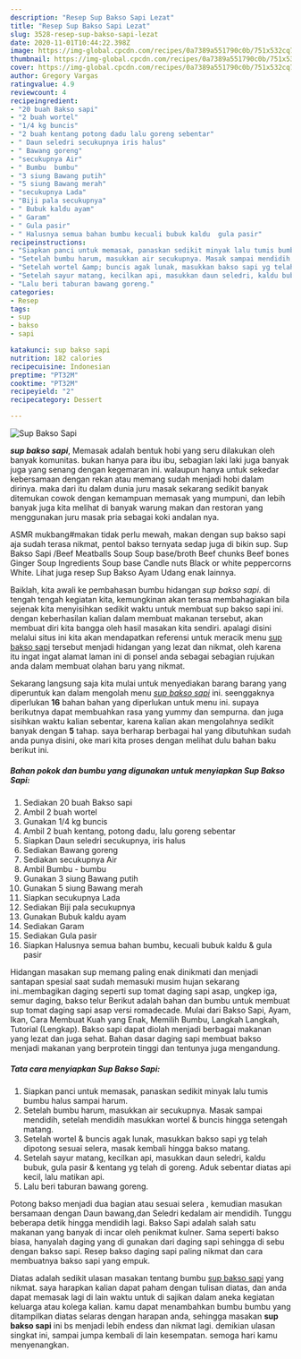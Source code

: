 ```yaml
---
description: "Resep Sup Bakso Sapi Lezat"
title: "Resep Sup Bakso Sapi Lezat"
slug: 3528-resep-sup-bakso-sapi-lezat
date: 2020-11-01T10:44:22.398Z
image: https://img-global.cpcdn.com/recipes/0a7389a551790c0b/751x532cq70/sup-bakso-sapi-foto-resep-utama.jpg
thumbnail: https://img-global.cpcdn.com/recipes/0a7389a551790c0b/751x532cq70/sup-bakso-sapi-foto-resep-utama.jpg
cover: https://img-global.cpcdn.com/recipes/0a7389a551790c0b/751x532cq70/sup-bakso-sapi-foto-resep-utama.jpg
author: Gregory Vargas
ratingvalue: 4.9
reviewcount: 4
recipeingredient:
- "20 buah Bakso sapi"
- "2 buah wortel"
- "1/4 kg buncis"
- "2 buah kentang potong dadu lalu goreng sebentar"
- " Daun seledri secukupnya iris halus"
- " Bawang goreng"
- "secukupnya Air"
- " Bumbu  bumbu"
- "3 siung Bawang putih"
- "5 siung Bawang merah"
- "secukupnya Lada"
- "Biji pala secukupnya"
- " Bubuk kaldu ayam"
- " Garam"
- " Gula pasir"
- " Halusnya semua bahan bumbu kecuali bubuk kaldu  gula pasir"
recipeinstructions:
- "Siapkan panci untuk memasak, panaskan sedikit minyak lalu tumis bumbu halus sampai harum."
- "Setelah bumbu harum, masukkan air secukupnya. Masak sampai mendidih, setelah mendidih masukkan wortel &amp; buncis hingga setengah matang."
- "Setelah wortel &amp; buncis agak lunak, masukkan bakso sapi yg telah dipotong sesuai selera, masak kembali hingga bakso matang."
- "Setelah sayur matang, kecilkan api, masukkan daun seledri, kaldu bubuk, gula pasir &amp; kentang yg telah di goreng. Aduk sebentar diatas api kecil, lalu matikan api."
- "Lalu beri taburan bawang goreng."
categories:
- Resep
tags:
- sup
- bakso
- sapi

katakunci: sup bakso sapi 
nutrition: 182 calories
recipecuisine: Indonesian
preptime: "PT32M"
cooktime: "PT32M"
recipeyield: "2"
recipecategory: Dessert

---
```



![Sup Bakso Sapi](https://img-global.cpcdn.com/recipes/0a7389a551790c0b/751x532cq70/sup-bakso-sapi-foto-resep-utama.jpg)

<b><i>sup bakso sapi</i></b>, Memasak adalah bentuk hobi yang seru dilakukan oleh banyak komunitas. bukan hanya para ibu ibu, sebagian laki laki juga banyak juga yang senang dengan kegemaran ini. walaupun hanya untuk sekedar kebersamaan dengan rekan atau memang sudah menjadi hobi dalam dirinya. maka dari itu dalam dunia juru masak sekarang sedikit banyak ditemukan cowok dengan kemampuan memasak yang mumpuni, dan lebih banyak juga kita melihat di banyak warung makan dan restoran yang menggunakan juru masak pria sebagai koki andalan nya.

ASMR mukbang#makan tidak perlu mewah, makan dengan sup bakso sapi aja sudah terasa nikmat, pentol bakso ternyata sedap juga di bikin sup. Sup Bakso Sapi /Beef Meatballs Soup Soup base/broth Beef chunks Beef bones Ginger Soup Ingredients Soup base Candle nuts Black or white peppercorns White. Lihat juga resep Sup Bakso Ayam Udang enak lainnya.

Baiklah, kita awali ke pembahasan bumbu hidangan <i>sup bakso sapi</i>. di tengah tengah kegiatan kita, kemungkinan akan terasa membahagiakan bila sejenak kita menyisihkan sedikit waktu untuk membuat sup bakso sapi ini. dengan keberhasilan kalian dalam membuat makanan tersebut, akan membuat diri kita bangga oleh hasil masakan kita sendiri. apalagi disini melalui situs ini kita akan mendapatkan referensi untuk meracik menu <u>sup bakso sapi</u> tersebut menjadi hidangan yang lezat dan nikmat, oleh karena itu ingat ingat alamat laman ini di ponsel anda sebagai sebagian rujukan anda dalam membuat olahan baru yang nikmat.


Sekarang langsung saja kita mulai untuk menyediakan barang barang yang diperuntuk kan dalam mengolah menu <u><i>sup bakso sapi</i></u> ini. seenggaknya diperlukan <b>16</b> bahan bahan yang diperlukan untuk menu ini. supaya berikutnya dapat membuahkan rasa yang yummy dan sempurna. dan juga sisihkan waktu kalian sebentar, karena kalian akan mengolahnya sedikit banyak dengan <b>5</b> tahap. saya berharap berbagai hal yang dibutuhkan sudah anda punya disini, oke mari kita proses dengan melihat dulu bahan baku berikut ini.

<!--inarticleads1-->

##### Bahan pokok dan bumbu yang digunakan untuk menyiapkan Sup Bakso Sapi:

1. Sediakan 20 buah Bakso sapi
1. Ambil 2 buah wortel
1. Gunakan 1/4 kg buncis
1. Ambil 2 buah kentang, potong dadu, lalu goreng sebentar
1. Siapkan  Daun seledri secukupnya, iris halus
1. Sediakan  Bawang goreng
1. Sediakan secukupnya Air
1. Ambil  Bumbu - bumbu
1. Gunakan 3 siung Bawang putih
1. Gunakan 5 siung Bawang merah
1. Siapkan secukupnya Lada
1. Sediakan Biji pala secukupnya
1. Gunakan  Bubuk kaldu ayam
1. Sediakan  Garam
1. Sediakan  Gula pasir
1. Siapkan  Halusnya semua bahan bumbu, kecuali bubuk kaldu &amp; gula pasir


Hidangan masakan sup memang paling enak dinikmati dan menjadi santapan spesial saat sudah memasuki musim hujan sekarang ini..membagikan daging seperti sup tomat daging sapi asap, ungkep iga, semur daging, bakso telur Berikut adalah bahan dan bumbu untuk membuat sup tomat daging sapi asap versi romadecade. Mulai dari Bakso Sapi, Ayam, Ikan, Cara Membuat Kuah yang Enak, Memilih Bumbu, Langkah Langkah, Tutorial (Lengkap). Bakso sapi dapat diolah menjadi berbagai makanan yang lezat dan juga sehat. Bahan dasar daging sapi membuat bakso menjadi makanan yang berprotein tinggi dan tentunya juga mengandung. 

<!--inarticleads2-->

##### Tata cara menyiapkan Sup Bakso Sapi:

1. Siapkan panci untuk memasak, panaskan sedikit minyak lalu tumis bumbu halus sampai harum.
1. Setelah bumbu harum, masukkan air secukupnya. Masak sampai mendidih, setelah mendidih masukkan wortel &amp; buncis hingga setengah matang.
1. Setelah wortel &amp; buncis agak lunak, masukkan bakso sapi yg telah dipotong sesuai selera, masak kembali hingga bakso matang.
1. Setelah sayur matang, kecilkan api, masukkan daun seledri, kaldu bubuk, gula pasir &amp; kentang yg telah di goreng. Aduk sebentar diatas api kecil, lalu matikan api.
1. Lalu beri taburan bawang goreng.


Potong bakso menjadi dua bagian atau sesuai selera , kemudian masukan bersamaan dengan Daun bawang,dan Seledri kedalam air mendidih. Tunggu beberapa detik hingga mendidih lagi. Bakso Sapi adalah salah satu makanan yang banyak di incar oleh penikmat kulner. Sama seperti bakso biasa, hanyalah daging yang di gunakan dari daging sapi sehingga di sebu dengan bakso sapi. Resep bakso daging sapi paling nikmat dan cara membuatnya bakso sapi yang empuk. 

Diatas adalah sedikit ulasan masakan tentang bumbu <u>sup bakso sapi</u> yang nikmat. saya harapkan kalian dapat paham dengan tulisan diatas, dan anda dapat memasak lagi di lain waktu untuk di sajikan dalam aneka kegiatan keluarga atau kolega kalian. kamu dapat menambahkan bumbu bumbu yang ditampilkan diatas selaras dengan harapan anda, sehingga masakan <b>sup bakso sapi</b> ini bs menjadi lebih endess dan nikmat lagi. demikian ulasan singkat ini, sampai jumpa kembali di lain kesempatan. semoga hari kamu menyenangkan.
